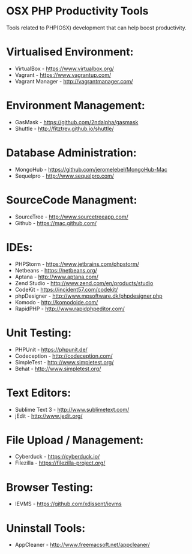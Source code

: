 # OSX PHP Productivity Tools
Tools related to PHP(OSX) development that can help boost productivity.

Virtualised Environment:
========================
- VirtualBox	- https://www.virtualbox.org/
- Vagrant -	https://www.vagrantup.com/
- Vagrant Manager	- http://vagrantmanager.com/

Environment Management:
=======================
- GasMask - https://github.com/2ndalpha/gasmask
- Shuttle - http://fitztrev.github.io/shuttle/

Database Administration:
========================
- MongoHub - https://github.com/jeromelebel/MongoHub-Mac
- Sequelpro - http://www.sequelpro.com/

SourceCode Managment:
========================
- SourceTree - http://www.sourcetreeapp.com/
- Github - https://mac.github.com/

IDEs:
=====
- PHPStorm - https://www.jetbrains.com/phpstorm/
- Netbeans - https://netbeans.org/
- Aptana - http://www.aptana.com/
- Zend Studio - http://www.zend.com/en/products/studio
- CodeKit - https://incident57.com/codekit/
- phpDesigner - http://www.mpsoftware.dk/phpdesigner.php
- Komodo - http://komodoide.com/
- RapidPHP - http://www.rapidphpeditor.com/

Unit Testing:
=============
- PHPUnit - https://phpunit.de/
- Codeception - http://codeception.com/
- SimpleTest - http://www.simpletest.org/
- Behat - http://www.simpletest.org/

Text Editors:
=============
- Sublime Text 3 - http://www.sublimetext.com/
- jEdit - http://www.jedit.org/

File Upload / Management:
=========================
- Cyberduck - https://cyberduck.io/
- Filezilla - https://filezilla-project.org/

Browser Testing:
================
- IEVMS - https://github.com/xdissent/ievms

Uninstall Tools:
================
- AppCleaner - http://www.freemacsoft.net/appcleaner/
